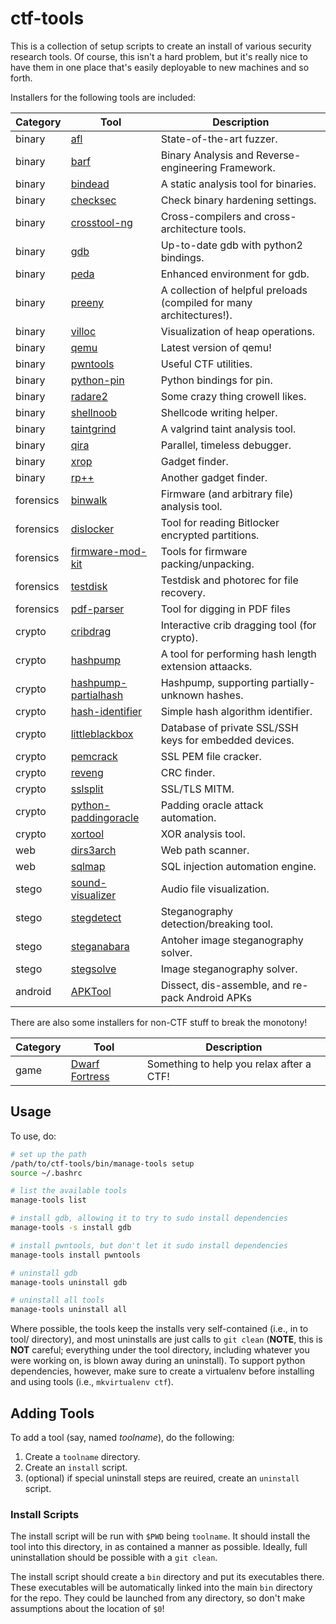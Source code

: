 # ctf-tools

This is a collection of setup scripts to create an install of various security research tools.
Of course, this isn't a hard problem, but it's really nice to have them in one place that's easily deployable to new machines and so forth.

Installers for the following tools are included:

| Category | Tool | Description |
|----------|------|-------------|
| binary | [afl](http://lcamtuf.coredump.cx/afl/) | State-of-the-art fuzzer. |
| binary | [barf](https://github.com/programa-stic/barf-project) | Binary Analysis and Reverse-engineering Framework. |
| binary | [bindead](https://bitbucket.org/mihaila/bindead/wiki/Home) | A static analysis tool for binaries. |
| binary | [checksec](https://github.com/slimm609/checksec.sh) | Check binary hardening settings. |
| binary | [crosstool-ng](http://crosstool-ng.org/) | Cross-compilers and cross-architecture tools. |
| binary | [gdb](http://www.gnu.org/software/gdb/) | Up-to-date gdb with python2 bindings. |
| binary | [peda](https://github.com/longld/peda) | Enhanced environment for gdb. |
| binary | [preeny](https://github.com/zardus/preeny) | A collection of helpful preloads (compiled for many architectures!). |
| binary | [villoc](https://github.com/wapiflapi/villoc) | Visualization of heap operations. |
| binary | [qemu](http://qemu.org) | Latest version of qemu! |
| binary | [pwntools](https://github.com/Gallopsled/pwntools) | Useful CTF utilities. |
| binary | [python-pin](https://github.com/blankwall/Python_Pin) | Python bindings for pin. |
| binary | [radare2](http://www.radare.org/) | Some crazy thing crowell likes. |
| binary | [shellnoob](https://github.com/reyammer/shellnoob) | Shellcode writing helper. |
| binary | [taintgrind](https://github.com/wmkhoo/taintgrind) | A valgrind taint analysis tool. |
| binary | [qira](http://qira.me) | Parallel, timeless debugger. |
| binary | [xrop](https://github.com/acama/xrop) | Gadget finder. |
| binary | [rp++](https://github.com/0vercl0k/rp) | Another gadget finder. |
| forensics | [binwalk](https://github.com/devttys0/binwalk.git) | Firmware (and arbitrary file) analysis tool. |
| forensics | [dislocker](http://www.hsc.fr/ressources/outils/dislocker/) | Tool for reading Bitlocker encrypted partitions. |
| forensics | [firmware-mod-kit](https://code.google.com/p/firmware-mod-kit/) | Tools for firmware packing/unpacking. |
| forensics | [testdisk](http://www.cgsecurity.org/wiki/TestDisk) | Testdisk and photorec for file recovery. |
| forensics | [pdf-parser](http://blog.didierstevens.com/programs/pdf-tools/) | Tool for digging in PDF files |
| crypto | [cribdrag](https://github.com/SpiderLabs/cribdrag) | Interactive crib dragging tool (for crypto). |
| crypto | [hashpump](https://github.com/bwall/HashPump) | A tool for performing hash length extension attaacks. |
| crypto | [hashpump-partialhash](https://github.com/mheistermann/HashPump-partialhash) | Hashpump, supporting partially-unknown hashes. |
| crypto | [hash-identifier](https://code.google.com/p/hash-identifier/source/checkout) | Simple hash algorithm identifier. |
| crypto | [littleblackbox](https://github.com/devttys0/littleblackbox) | Database of private SSL/SSH keys for embedded devices. |
| crypto | [pemcrack](https://github.com/robertdavidgraham/pemcrack) | SSL PEM file cracker. |
| crypto | [reveng](http://reveng.sourceforge.net/) | CRC finder. |
| crypto | [sslsplit](https://github.com/droe/sslsplit) | SSL/TLS MITM. |
| crypto | [python-paddingoracle](https://github.com/mwielgoszewski/python-paddingoracle) | Padding oracle attack automation. |
| crypto | [xortool](https://github.com/hellman/xortool) | XOR analysis tool. |
| web | [dirs3arch](https://github.com/maurosoria/dirs3arch) | Web path scanner. |
| web | [sqlmap](http://sqlmap.org/) | SQL injection automation engine. |
| stego | [sound-visualizer](http://www.sonicvisualiser.org/) | Audio file visualization. |
| stego | [stegdetect](http://www.outguess.org/) | Steganography detection/breaking tool. |
| stego | [steganabara](http://www.caesum.com/handbook/stego.htm) | Antoher image steganography solver. |
| stego | [stegsolve](http://www.caesum.com/handbook/stego.htm) | Image steganography solver. |
| android | [APKTool](https://ibotpeaches.github.io/Apktool/) | Dissect, dis-assemble, and re-pack Android APKs |

There are also some installers for non-CTF stuff to break the monotony!

| Category | Tool | Description |
|----------|------|-------------|
| game | [Dwarf Fortress](http://www.bay12games.com/dwarves/) | Something to help you relax after a CTF! |

## Usage

To use, do:

```bash
# set up the path
/path/to/ctf-tools/bin/manage-tools setup
source ~/.bashrc

# list the available tools
manage-tools list

# install gdb, allowing it to try to sudo install dependencies
manage-tools -s install gdb

# install pwntools, but don't let it sudo install dependencies
manage-tools install pwntools

# uninstall gdb
manage-tools uninstall gdb

# uninstall all tools
manage-tools uninstall all
```

Where possible, the tools keep the installs very self-contained (i.e., in to tool/ directory), and most uninstalls are just calls to `git clean` (**NOTE**, this is **NOT** careful; everything under the tool directory, including whatever you were working on, is blown away during an uninstall).
To support python dependencies, however, make sure to create a virtualenv before installing and using tools (i.e., `mkvirtualenv ctf`).

## Adding Tools

To add a tool (say, named *toolname*), do the following:

1. Create a `toolname` directory.
2. Create an `install` script.
3. (optional) if special uninstall steps are reuired, create an `uninstall` script.

### Install Scripts

The install script will be run with `$PWD` being `toolname`. It should install the tool into this directory, in as contained a manner as possible.
Ideally, full uninstallation should be possible with a `git clean`.

The install script should create a `bin` directory and put its executables there.
These executables will be automatically linked into the main `bin` directory for the repo.
They could be launched from any directory, so don't make assumptions about the location of `$0`!
